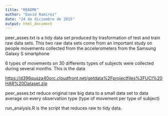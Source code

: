 ```yaml
---
title: "README"
author: "David Ramirez"
date: "24 de diciembre de 2015"
output: html_document
---
```


peer_asses.txt is a tidy data set produced by trasformation of test and train raw
data sets. This two raw data sets come from an important study on people movements
collected from the accelerometers from the Samsung Galaxy S smartphone

6 types of movements on 30 differents types of subjects were collected during
several months. This is the data

https://d396qusza40orc.cloudfront.net/getdata%2Fprojectfiles%2FUCI%20HAR%20Dataset.zip

peer_asses.txt reduce original raw big data to a small data set to data average 
on every observation type (type of movement per type of subject)

run_analysis.R is the script that reduces raw to tidy data.